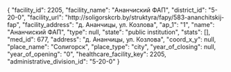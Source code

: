 {
    "facility_id": 2205,
    "facility_name": "Ананчиский ФАП",
    "district_id": "5-20-0",
    "facility_url": "http:\/\/soligorskcrb.by\/struktyra\/fapy\/583-ananchitskij-fap",
    "facility_address": "д. Ананчицы, ул. Козлова",
    "ap_1": "1",
    "name": "Ананчиский ФАП",
    "type": null,
    "state": "public institution",
    "stats": [],
    "med_id": 677,
    "address": "д. Ананчицы, ул. Козлова",
    "coord_x_y": null,
    "place_name": "Солигорск",
    "place_type": "city",
    "year_of_closing": null,
    "year_of_opening": "0",
    "healthcare_facility_key": 2205,
    "administrative_division_id": "5-20-0"
}